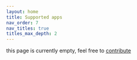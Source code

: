 ```yaml
---
layout: home
title: Supported apps
nav_order: 7
nav_titles: true
titles_max_depth: 2
---
```


this page is currently empty, feel free to [contribute](https://www.mptcp.dev/supported.md)
